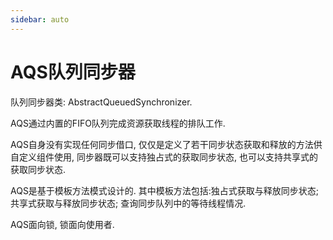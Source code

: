 ```yaml
---
sidebar: auto
---
```


# AQS队列同步器

队列同步器类: AbstractQueuedSynchronizer.

AQS通过内置的FIFO队列完成资源获取线程的排队工作.

AQS自身没有实现任何同步借口, 仅仅是定义了若干同步状态获取和释放的方法供自定义组件使用, 同步器既可以支持独占式的获取同步状态, 也可以支持共享式的获取同步状态. 

AQS是基于模板方法模式设计的. 其中模板方法包括:独占式获取与释放同步状态; 共享式获取与释放同步状态; 查询同步队列中的等待线程情况. 

AQS面向锁, 锁面向使用者.

## 
